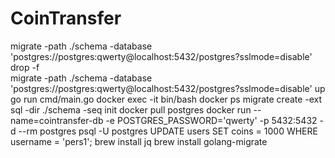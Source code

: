 # CoinTransfer

migrate -path ./schema -database 'postgres://postgres:qwerty@localhost:5432/postgres?sslmode=disable' drop -f          
migrate -path ./schema -database 'postgres://postgres:qwerty@localhost:5432/postgres?sslmode=disable' up
go run cmd/main.go 
docker exec -it bin/bash
docker ps
migrate create -ext sql -dir ./schema -seq init
docker pull postgres
docker run --name=cointransfer-db -e POSTGRES_PASSWORD='qwerty' -p 5432:5432 -d --rm postgres
psql -U postgres
UPDATE users SET coins = 1000 WHERE username = 'pers1';
brew install jq
brew install golang-migrate